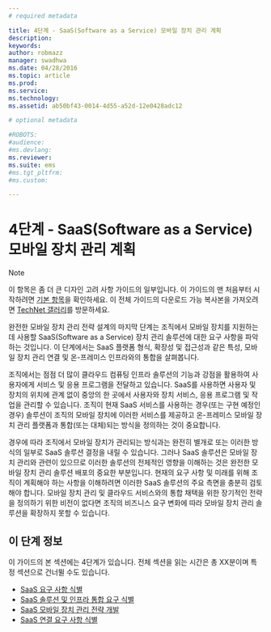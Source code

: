 ```yaml
---
# required metadata

title: 4단계 - SaaS(Software as a Service) 모바일 장치 관리 계획
description:
keywords:
author: robmazz
manager: swadhwa
ms.date: 04/28/2016
ms.topic: article
ms.prod:
ms.service:
ms.technology:
ms.assetid: ab50bf43-0014-4d55-a52d-12e0428adc12

# optional metadata

#ROBOTS:
#audience:
#ms.devlang:
ms.reviewer: 
ms.suite: ems
#ms.tgt_pltfrm:
#ms.custom:

---
```


# 4단계 - SaaS(Software as a Service) 모바일 장치 관리 계획

>[!NOTE]
>이 항목은 좀 더 큰 디자인 고려 사항 가이드의 일부입니다. 이 가이드의 맨 처음부터 시작하려면 [기본 항목](mdm-design-considerations-guide.md)을 확인하세요. 이 전체 가이드의 다운로드 가능 복사본을 가져오려면 [TechNet 갤러리](https://gallery.technet.microsoft.com/Mobile-Device-Management-7d401582)를 방문하세요.

완전한 모바일 장치 관리 전략 설계의 마지막 단계는 조직에서 모바일 장치를 지원하는 데 사용할 SaaS(Software as a Service) 장치 관리 솔루션에 대한 요구 사항을 파악하는 것입니다. 이 단계에서는 SaaS 플랫폼 형식, 확장성 및 접근성과 같은 특성, 모바일 장치 관리 연결 및 온-프레미스 인프라와의 통합을 살펴봅니다.

조직에서는 점점 더 많이 클라우드 컴퓨팅 인프라 솔루션의 기능과 강점을 활용하여 사용자에게 서비스 및 응용 프로그램을 전달하고 있습니다. SaaS를 사용하면 사용자 및 장치의 위치에 관계 없이 중앙의 한 곳에서 사용자와 장치 서비스, 응용 프로그램 및 작업을 관리할 수 있습니다. 조직이 현재 SaaS 서비스를 사용하는 경우(또는 구현 예정인 경우) 솔루션이 조직의 모바일 장치에 이러한 서비스를 제공하고 온-프레미스 모바일 장치 관리 플랫폼과 통합(또는 대체)되는 방식을 정의하는 것이 중요합니다. 

경우에 따라 조직에서 모바일 장치가 관리되는 방식과는 완전히 별개로 또는 이러한 방식의 일부로 SaaS 솔루션 결정을 내릴 수 있습니다. 그러나 SaaS 솔루션은 모바일 장치 관리와 관련이 있으므로 이러한 솔루션의 전체적인 영향을 이해하는 것은 완전한 모바일 장치 관리 솔루션 배포의 중요한 부분입니다. </para><para>현재의 요구 사항 및 미래를 위해 조직이 계획해야 하는 사항을 이해하려면 이러한 SaaS 솔루션의 주요 측면을 충분히 검토해야 합니다. 모바일 장치 관리 및 클라우드 서비스와의 통합 채택을 위한 장기적인 전략을 정의하기 위한 비전이 없다면 조직의 비즈니스 요구 변화에 따라 모바일 장치 관리 솔루션을 확장하지 못할 수 있습니다.

## 이 단계 정보

이 가이드의 본 섹션에는 4단계가 있습니다. 전체 섹션을 읽는 시간은 총 XX분이며 특정 섹션으로 건너뛸 수도 있습니다.

- [SaaS 요구 사항 식별](mdm-identify-saas-requirements.md)
- [SaaS 솔루션 및 인프라 통합 요구 식별](mdm-identify-saas-solution-infrastructure-integration-needs.md)
- [SaaS 모바일 장치 관리 전략 개발](mdm-develop-saas-mdm-strategy.md)
- [SaaS 연결 요구 사항 식별](mdm-identify-saas-connectivity-requirements.md)

<!--HONumber=Apr16_HO2-->


